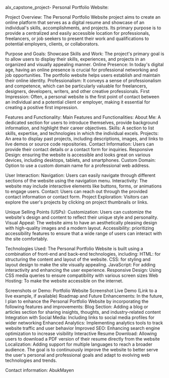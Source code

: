 alx_capstone_project- Personal Portfolio Website:

Project Overview:
The Personal Portfolio Website project aims to create an online platform that serves as a digital resume and showcase of an individual's skills, accomplishments, and projects. Its primary purpose is to provide a centralized and easily accessible location for professionals, freelancers, or job seekers to present their work and qualifications to potential employers, clients, or collaborators.

Purpose and Goals:
Showcase Skills and Work: The project's primary goal is to allow users to display their skills, experiences, and projects in an organized and visually appealing manner.
Online Presence: In today's digital age, having an online presence is crucial for professional networking and job opportunities. The portfolio website helps users establish and maintain their online identity.
Professionalism: It conveys a sense of professionalism and competence, which can be particularly valuable for freelancers, designers, developers, writers, and other creative professionals.
First Impression: Often, a personal website is the first point of contact between an individual and a potential client or employer, making it essential for creating a positive first impression.

Features and Functionality:
Main Features and Functionalities:
About Me: A dedicated section for users to introduce themselves, provide background information, and highlight their career objectives.
Skills: A section to list skills, expertise, and technologies in which the individual excels.
Projects: An area to display past projects, including descriptions, images, and links to live demos or source code repositories.
Contact Information: Users can provide their contact details or a contact form for inquiries.
Responsive Design: ensuring the website is accessible and looks great on various devices, including desktops, tablets, and smartphones.
Custom Domain: Option to use a custom domain name for a professional web address.

User Interaction:
Navigation: Users can easily navigate through different sections of the website using the navigation menu.
Interactivity: The website may include interactive elements like buttons, forms, or animations to engage users.
Contact: Users can reach out through the provided contact information or contact form.
Project Exploration: Visitors can explore the user's projects by clicking on project thumbnails or links.

Unique Selling Points (USPs):
Customization: Users can customize the website's design and content to reflect their unique style and personality.
Visual Appeal: The website aims to have an aesthetically pleasing design with high-quality images and a modern layout.
Accessibility: prioritizing accessibility features to ensure that a wide range of users can interact with the site comfortably.

Technologies Used:
The Personal Portfolio Website is built using a combination of front-end and back-end technologies, including:
HTML: for structuring the content and layout of the website.
CSS: for styling and layout design to make the site visually appealing.
JavaScript: For adding interactivity and enhancing the user experience.
Responsive Design: Using CSS media queries to ensure compatibility with various screen sizes
Web Hosting: To make the website accessible on the internet.

Screenshots or Demo:
Portfolio Website Screenshot
Live Demo (Link to a live example, if available)
Roadmap and Future Enhancements:
In the future, I plan to enhance the Personal Portfolio Website by incorporating the following features and improvements:
Blog Section: Adding a blog or articles section for sharing insights, thoughts, and industry-related content
Integration with Social Media: Including links to social media profiles for wider networking
Enhanced Analytics: Implementing analytics tools to track website traffic and user behavior
Improved SEO: Enhancing search engine optimization to increase visibility
Interactive Resume Download: Allowing users to download a PDF version of their resume directly from the website
Localization: Adding support for multiple languages to reach a broader audience.
The goal is to continuously improve the website to better serve the user's personal and professional goals and adapt to evolving web technologies and trends.

Contact information:
AbukMayen



